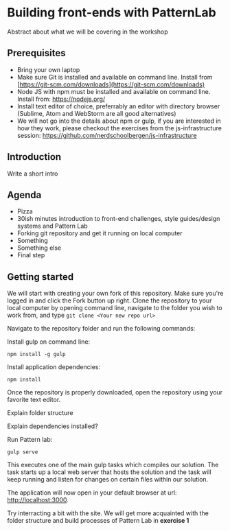 # Building front-ends with PatternLab
Abstract about what we will be covering in the workshop

## Prerequisites
* Bring your own laptop
* Make sure Git is installed and available on command line. Install from [https://git-scm.com/downloads](https://git-scm.com/downloads)
* Node JS with npm must be installed and available on command line. Install from: https://nodejs.org/
* Install text editor of choice, preferrably an editor with directory browser (Sublime, Atom and WebStorm are all good alternatives)
* We will not go into the details about npm or gulp, if you are interested in how they work, please checkout the exercises from the js-infrastructure session: https://github.com/nerdschoolbergen/js-infrastructure

## Introduction
Write a short intro

## Agenda
* Pizza
* 30ish minutes introduction to front-end challenges, style guides/design systems and Pattern Lab
* Forking git repository and get it running on local computer
* Something
* Something else
* Final step

## Getting started
We will start with creating your own fork of this repository.
Make sure you're logged in and click the Fork button up right.
Clone the repository to your local computer by opening command line, navigate to the folder you wish to work from, and type `git clone <Your new repo url>`

Navigate to the repository folder and run the following commands:

Install gulp on command line:

`npm install -g gulp`

Install application dependencies:

`npm install`

Once the repository is properly downloaded, open the repository using your favorite text editor.

Explain folder structure

Explain dependencies installed?

Run Pattern lab:

`gulp serve`

This executes one of the main gulp tasks which compiles our solution. The task starts up a local web server that hosts the solution and the task will keep running and listen for changes on certain files within our solution.

The application will now open in your default browser at url: [http://localhost:3000](http://localhost:3000).

Try interracting a bit with the site. We will get more acquainted with the folder structure and build processes of Pattern Lab in **exercise 1**
